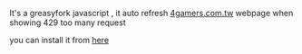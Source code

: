 It's a greasyfork javascript , it auto refresh [4gamers.com.tw](https://www.4gamers.com.tw/) webpage when showing 429 too many request  

you can install it from [here](https://greasyfork.org/zh-TW/scripts/492300)
